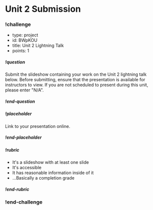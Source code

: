 # Unit 2 Submission

### !challenge

* type: project
* id: BWpKOU
* title: Unit 2 Lightning Talk
* points: 1

##### !question

Submit the slideshow containing your work on the Unit 2 lightning talk below. Before submitting, ensure that the presentation is available for instructors to view. If you are not scheduled to present during this unit, please enter "N/A".

##### !end-question

##### !placeholder

Link to your presentation online.

##### !end-placeholder

##### !rubric

* It's a slideshow with at least one slide
* It's accessible
* It has reasonable information inside of it
* ...Basically a completion grade

##### !end-rubric

### !end-challenge
